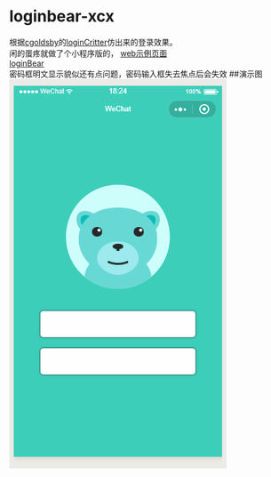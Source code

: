 # loginbear-xcx
根据[cgoldsby](https://github.com/cgoldsby)的[loginCritter](https://github.com/cgoldsby/LoginCritter)仿出来的登录效果。<br>
闲的蛋疼就做了个小程序版的，
[web示例页面](http://anzhen.anzhen9.com/loginbear)<br>
[loginBear](https://github.com/anzhen9/loginBear)<br>
密码框明文显示貌似还有点问题，密码输入框失去焦点后会失效
##演示图<br>
![Demo gif](/demo.gif)
## 
